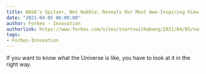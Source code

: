 ```yaml
---
title: NASA’s Spitzer, Not Hubble, Reveals Our Most Awe-Inspiring View Of The Universe
date: "2021-04-05 06:00:00"
author: Forbes - Innovation
authorlink: https://www.forbes.com/sites/startswithabang/2021/04/05/nasas-spitzer-not-hubble-reveals-our-most-awe-inspiring-view-of-the-universe/
tags:
- Forbes-Innovation
---
```

If you want to know what the Universe is like, you have to look at it in the right way.